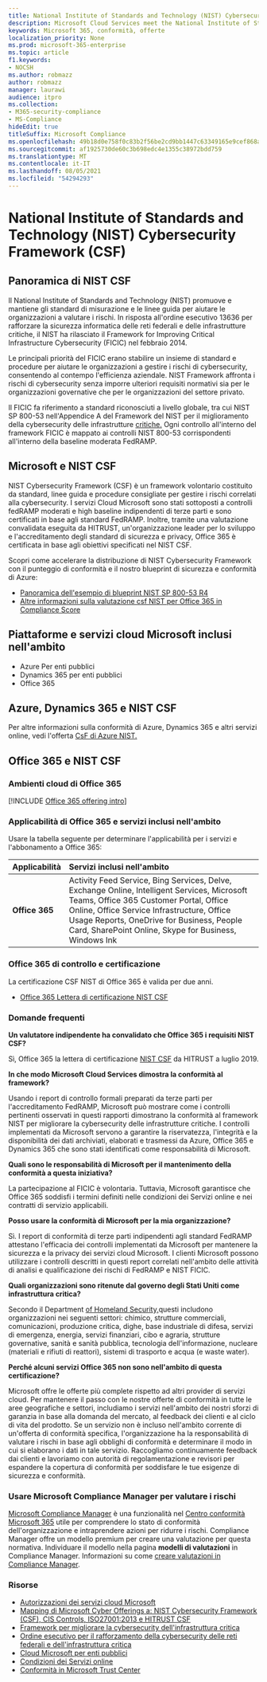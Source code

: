 ```yaml
---
title: National Institute of Standards and Technology (NIST) Cybersecurity Framework (CSF)
description: Microsoft Cloud Services meet the National Institute of Standards and Technology (NIST) Cybersecurity Framework (CSF).
keywords: Microsoft 365, conformità, offerte
localization_priority: None
ms.prod: microsoft-365-enterprise
ms.topic: article
f1.keywords:
- NOCSH
ms.author: robmazz
author: robmazz
manager: laurawi
audience: itpro
ms.collection:
- M365-security-compliance
- MS-Compliance
hideEdit: true
titleSuffix: Microsoft Compliance
ms.openlocfilehash: 49b18d0e758f0c83b2f56be2cd9bb1447c63349165e9cef868adbcf17adeb7f0
ms.sourcegitcommit: af1925730de60c3b698edc4e1355c38972bdd759
ms.translationtype: MT
ms.contentlocale: it-IT
ms.lasthandoff: 08/05/2021
ms.locfileid: "54294293"
---
```

# <a name="national-institute-of-standards-and-technology-nist-cybersecurity-framework-csf"></a>National Institute of Standards and Technology (NIST) Cybersecurity Framework (CSF)

## <a name="nist-csf-overview"></a>Panoramica di NIST CSF

Il National Institute of Standards and Technology (NIST) promuove e mantiene gli standard di misurazione e le linee guida per aiutare le organizzazioni a valutare i rischi. In risposta all'ordine esecutivo 13636 per rafforzare la sicurezza informatica delle reti federali e delle infrastrutture critiche, il NIST ha rilasciato il Framework for Improving Critical Infrastructure Cybersecurity (FICIC) nel febbraio 2014.

Le principali priorità del FICIC erano stabilire un insieme di standard e procedure per aiutare le organizzazioni a gestire i rischi di cybersecurity, consentendo al contempo l'efficienza aziendale. NIST Framework affronta i rischi di cybersecurity senza imporre ulteriori requisiti normativi sia per le organizzazioni governative che per le organizzazioni del settore privato.

Il FICIC fa riferimento a standard riconosciuti a livello globale, tra cui NIST SP 800-53 nell'Appendice A del Framework del NIST per il miglioramento della cybersecurity delle infrastrutture [critiche.](https://www.nist.gov/publications/framework-improving-critical-infrastructure-cybersecurity-version-11) Ogni controllo all'interno del framework FICIC è mappato ai controlli NIST 800-53 corrispondenti all'interno della baseline moderata FedRAMP.

## <a name="microsoft-and-the-nist-csf"></a>Microsoft e NIST CSF

NIST Cybersecurity Framework (CSF) è un framework volontario costituito da standard, linee guida e procedure consigliate per gestire i rischi correlati alla cybersecurity. I servizi Cloud Microsoft sono stati sottoposti a controlli fedRAMP moderati e high baseline indipendenti di terze parti e sono certificati in base agli standard FedRAMP. Inoltre, tramite una valutazione convalidata eseguita da HITRUST, un'organizzazione leader per lo sviluppo e l'accreditamento degli standard di sicurezza e privacy, Office 365 è certificata in base agli obiettivi specificati nel NIST CSF.

Scopri come accelerare la distribuzione di NIST Cybersecurity Framework con il punteggio di conformità e il nostro blueprint di sicurezza e conformità di Azure:

- [Panoramica dell'esempio di blueprint NIST SP 800-53 R4](/azure/governance/blueprints/samples/nist-sp-800-53-rev4/)
- [Altre informazioni sulla valutazione csf NIST per Office 365 in Compliance Score](https://techcommunity.microsoft.com/t5/Security-Privacy-and-Compliance/New-NIST-CSF-and-CSA-CCM-assessments-available-in-Compliance/ba-p/218554)

## <a name="microsoft-in-scope-cloud-platforms--services"></a>Piattaforme e servizi cloud Microsoft inclusi nell'ambito

- Azure Per enti pubblici
- Dynamics 365 per enti pubblici
- Office 365

## <a name="azure-dynamics-365-and-nist-csf"></a>Azure, Dynamics 365 e NIST CSF

Per altre informazioni sulla conformità di Azure, Dynamics 365 e altri servizi online, vedi l'offerta [CsF di Azure NIST.](/azure/compliance/offerings/offering-nist-csf)

## <a name="office-365-and-nist-csf"></a>Office 365 e NIST CSF

### <a name="office-365-cloud-environments"></a>Ambienti cloud di Office 365

[!INCLUDE [Office 365 offering intro](../includes/o365-offering-introduction.md)]

### <a name="office-365-applicability-and-in-scope-services"></a>Applicabilità di Office 365 e servizi inclusi nell'ambito

Usare la tabella seguente per determinare l'applicabilità per i servizi e l'abbonamento a Office 365:

| **Applicabilità** | **Servizi inclusi nell'ambito** |
|:------------------|:----------------------|
| **Office 365** | Activity Feed Service, Bing Services, Delve, Exchange Online, Intelligent Services, Microsoft Teams, Office 365 Customer Portal, Office Online, Office Service Infrastructure, Office Usage Reports, OneDrive for Business, People Card, SharePoint Online, Skype for Business, Windows Ink |

### <a name="office-365-audit-cycle-and-certification"></a>Office 365 di controllo e certificazione

La certificazione CSF NIST di Office 365 è valida per due anni.

- [Office 365 Lettera di certificazione NIST CSF](https://aka.ms/O365NISTCSFcertification)

### <a name="frequently-asked-questions"></a>Domande frequenti

**Un valutatore indipendente ha convalidato che Office 365 i requisiti NIST CSF?**

Sì, Office 365 la lettera di certificazione [NIST CSF](https://servicetrust.microsoft.com/ViewPage/MSComplianceGuide?command=Download&downloadType=Document&downloadId=2a472d92-7c3b-47e0-9ae7-0f539da31f42&docTab=4ce99610-c9c0-11e7-8c2c-f908a777fa4d_GRC_Assessment_Reports) da HITRUST a luglio 2019.

**In che modo Microsoft Cloud Services dimostra la conformità al framework?**

Usando i report di controllo formali preparati da terze parti per l'accreditamento FedRAMP, Microsoft può mostrare come i controlli pertinenti osservati in questi rapporti dimostrano la conformità al framework NIST per migliorare la cybersecurity delle infrastrutture critiche. I controlli implementati da Microsoft servono a garantire la riservatezza, l'integrità e la disponibilità dei dati archiviati, elaborati e trasmessi da Azure, Office 365 e Dynamics 365 che sono stati identificati come responsabilità di Microsoft.

**Quali sono le responsabilità di Microsoft per il mantenimento della conformità a questa iniziativa?**

La partecipazione al FICIC è volontaria. Tuttavia, Microsoft garantisce che Office 365 soddisfi i termini definiti nelle condizioni dei Servizi online e nei contratti di servizio applicabili.

**Posso usare la conformità di Microsoft per la mia organizzazione?**

Sì. I report di conformità di terze parti indipendenti agli standard FedRAMP attestano l'efficacia dei controlli implementati da Microsoft per mantenere la sicurezza e la privacy dei servizi cloud Microsoft. I clienti Microsoft possono utilizzare i controlli descritti in questi report correlati nell'ambito delle attività di analisi e qualificazione dei rischi di FedRAMP e NIST FICIC.

**Quali organizzazioni sono ritenute dal governo degli Stati Uniti come infrastruttura critica?**

Secondo il Department [of Homeland Security,](https://www.dhs.gov/critical-infrastructure-sectors)questi includono organizzazioni nei seguenti settori: chimico, strutture commerciali, comunicazioni, produzione critica, dighe, base industriale di difesa, servizi di emergenza, energia, servizi finanziari, cibo e agraria, strutture governative, sanità e sanità pubblica, tecnologia dell'informazione, nucleare (materiali e rifiuti di reattori), sistemi di trasporto e acqua (e waste water).

**Perché alcuni servizi Office 365 non sono nell'ambito di questa certificazione?**

Microsoft offre le offerte più complete rispetto ad altri provider di servizi cloud. Per mantenere il passo con le nostre offerte di conformità in tutte le aree geografiche e settori, includiamo i servizi nell'ambito dei nostri sforzi di garanzia in base alla domanda del mercato, al feedback dei clienti e al ciclo di vita del prodotto. Se un servizio non è incluso nell'ambito corrente di un'offerta di conformità specifica, l'organizzazione ha la responsabilità di valutare i rischi in base agli obblighi di conformità e determinare il modo in cui si elaborano i dati in tale servizio. Raccogliamo continuamente feedback dai clienti e lavoriamo con autorità di regolamentazione e revisori per espandere la copertura di conformità per soddisfare le tue esigenze di sicurezza e conformità.

### <a name="use-microsoft-compliance-manager-to-assess-your-risk"></a>Usare Microsoft Compliance Manager per valutare i rischi

[Microsoft Compliance Manager](/microsoft-365/compliance/compliance-manager) è una funzionalità nel [Centro conformità Microsoft 365](/microsoft-365/compliance/microsoft-365-compliance-center) utile per comprendere lo stato di conformità dell'organizzazione e intraprendere azioni per ridurre i rischi. Compliance Manager offre un modello premium per creare una valutazione per questa normativa. Individuare il modello nella pagina **modelli di valutazioni** in Compliance Manager. Informazioni su come [creare valutazioni in Compliance Manager](/microsoft-365/compliance/compliance-manager-assessments).

### <a name="resources"></a>Risorse

- [Autorizzazioni dei servizi cloud Microsoft](https://marketplace.fedramp.gov/index.html#/products?status=Compliant&sort=productName)
- [Mapping di Microsoft Cyber Offerings a: NIST Cybersecurity Framework (CSF), CIS Controls, ISO27001:2013 e HITRUST CSF](https://go.microsoft.com/fwlink/p/?linkid=2074025)
- [Framework per migliorare la cybersecurity dell'infrastruttura critica](https://www.nist.gov/publications/framework-improving-critical-infrastructure-cybersecurity-version-11)
- [Ordine esecutivo per il rafforzamento della cybersecurity delle reti federali e dell'infrastruttura critica](https://www.whitehouse.gov/the-press-office/2017/05/11/presidential-executive-order-strengthening-cybersecurity-federal)
- [Cloud Microsoft per enti pubblici](https://go.microsoft.com/fwlink/p/?linkid=2087246)
- [Condizioni dei Servizi online](https://www.microsoftvolumelicensing.com/DocumentSearch.aspx?Mode=3&DocumentTypeId=31)
- [Conformità in Microsoft Trust Center](https://www.microsoft.com/trust-center/compliance/compliance-overview)
